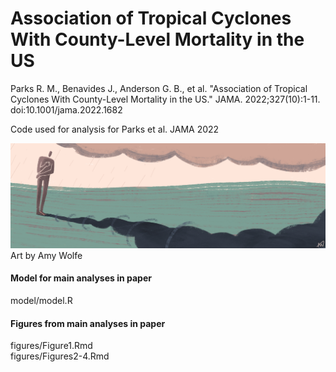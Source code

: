 # Association of Tropical Cyclones With County-Level Mortality in the US

Parks R. M., Benavides J., Anderson G. B., et al. "Association of Tropical Cyclones With County-Level Mortality in the US." JAMA. 2022;327(10):1-11. doi:10.1001/jama.2022.1682

Code used for analysis for Parks et al. JAMA 2022

![image](https://github.com/rmp15/tropical_cyclones_mortality_jama/blob/main/banner/banner.jpg)
Art by Amy Wolfe

#### Model for main analyses in paper
model/model.R

#### Figures from main analyses in paper
figures/Figure1.Rmd\
figures/Figures2-4.Rmd
